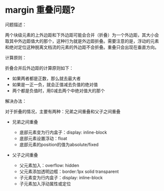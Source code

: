 # margin 重叠问题?

问题描述：

两个块级元素的上外边距和下外边距可能会合并（折叠）为一个外边距，其大小会取其中外边距值大的那个，这种行为就是外边距折叠。需要注意的是，浮动的元素和绝对定位这种脱离文档流的元素的外边距不会折叠。重叠只会出现在垂直方向。


计算原则：

折叠合并后外边距的计算原则如下：

- 如果两者都是正数，那么就去最大者
- 如果是一正一负，就会正值减去负值的绝对值
- 两个都是负值时，用0减去两个中绝对值大的那个


解决办法：

对于折叠的情况，主要有两种：兄弟之间重叠和父子之间重叠

- 兄弟之间重叠
  - 底部元素变为行内盒子：display: inline-block
  - 底部元素设置浮动：float
  - 底部元素的position的值为absolute/fixed

- 父子之间重叠
  - 父元素加入：overflow: hidden
  - 父元素添加透明边框：border:1px solid transparent
  - 子元素变为行内盒子：display: inline-block
  - 子元素加入浮动属性或定位